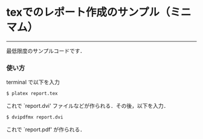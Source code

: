# texでのレポート作成のサンプル（ミニマム）

***

最低限度のサンプルコードです．

### 使い方

terminal で以下を入力

```sh
$ platex report.tex
```

これで `report.dvi' ファイルなどが作られる．その後，以下を入力．

```sh
$ dvipdfmx report.dvi
```

これで `report.pdf' が作られる．
